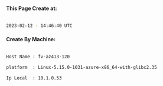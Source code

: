 
   
#### This Page Create at:

```bash

2023-02-12 - 14:46:40 UTC

```

#### Create By Machine:

```bash

Host Name : fv-az413-120

platform  : Linux-5.15.0-1031-azure-x86_64-with-glibc2.35

Ip Local  : 10.1.0.53

```

